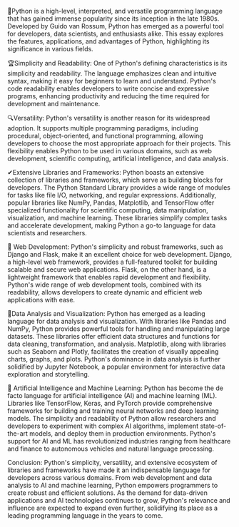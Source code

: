 🎈Python is a high-level, interpreted, and versatile programming language that has gained immense popularity since its inception in the late 1980s. Developed by Guido van Rossum, Python has emerged as a powerful tool for developers, data scientists, and enthusiasts alike. This essay explores the features, applications, and advantages of Python, highlighting its significance in various fields.

🏆Simplicity and Readability:
One of Python's defining characteristics is its simplicity and readability. The language emphasizes clean and intuitive syntax, making it easy for beginners to learn and understand. Python's code readability enables developers to write concise and expressive programs, enhancing productivity and reducing the time required for development and maintenance.

🔍Versatility:
Python's versatility is another reason for its widespread adoption. It supports multiple programming paradigms, including procedural, object-oriented, and functional programming, allowing developers to choose the most appropriate approach for their projects. This flexibility enables Python to be used in various domains, such as web development, scientific computing, artificial intelligence, and data analysis.

✔Extensive Libraries and Frameworks:
Python boasts an extensive collection of libraries and frameworks, which serve as building blocks for developers. The Python Standard Library provides a wide range of modules for tasks like file I/O, networking, and regular expressions. Additionally, popular libraries like NumPy, Pandas, Matplotlib, and TensorFlow offer specialized functionality for scientific computing, data manipulation, visualization, and machine learning. These libraries simplify complex tasks and accelerate development, making Python a go-to language for data scientists and researchers.

💎 Web Development:
Python's simplicity and robust frameworks, such as Django and Flask, make it an excellent choice for web development. Django, a high-level web framework, provides a full-featured toolkit for building scalable and secure web applications. Flask, on the other hand, is a lightweight framework that enables rapid development and flexibility. Python's wide range of web development tools, combined with its readability, allows developers to create dynamic and efficient web applications with ease.

💎Data Analysis and Visualization:
Python has emerged as a leading language for data analysis and visualization. With libraries like Pandas and NumPy, Python provides powerful tools for handling and manipulating large datasets. These libraries offer efficient data structures and functions for data cleaning, transformation, and analysis. Matplotlib, along with libraries such as Seaborn and Plotly, facilitates the creation of visually appealing charts, graphs, and plots. Python's dominance in data analysis is further solidified by Jupyter Notebook, a popular environment for interactive data exploration and storytelling.

💎 Artificial Intelligence and Machine Learning:
Python has become the de facto language for artificial intelligence (AI) and machine learning (ML). Libraries like TensorFlow, Keras, and PyTorch provide comprehensive frameworks for building and training neural networks and deep learning models. The simplicity and readability of Python allow researchers and developers to experiment with complex AI algorithms, implement state-of-the-art models, and deploy them in production environments. Python's support for AI and ML has revolutionized industries ranging from healthcare and finance to autonomous vehicles and natural language processing.

Conclusion:
Python's simplicity, versatility, and extensive ecosystem of libraries and frameworks have made it an indispensable language for developers across various domains. From web development and data analysis to AI and machine learning, Python empowers programmers to create robust and efficient solutions. As the demand for data-driven applications and AI technologies continues to grow, Python's relevance and influence are expected to expand even further, solidifying its place as a leading programming language in the years to come.
